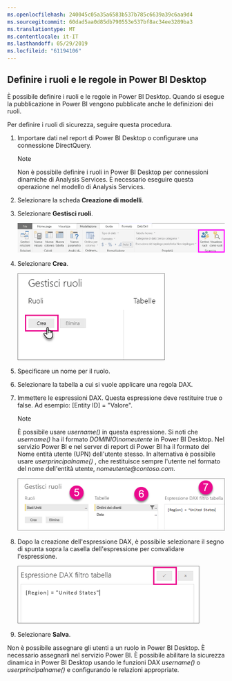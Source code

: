 ```yaml
---
ms.openlocfilehash: 240045c05a35a6583b537b785c6639a39c6aa9d4
ms.sourcegitcommit: 60dad5aa0d85db790553e537bf8ac34ee3289ba3
ms.translationtype: MT
ms.contentlocale: it-IT
ms.lasthandoff: 05/29/2019
ms.locfileid: "61194106"
---
```

## <a name="define-roles-and-rules-in-power-bi-desktop"></a>Definire i ruoli e le regole in Power BI Desktop
È possibile definire i ruoli e le regole in Power BI Desktop. Quando si esegue la pubblicazione in Power BI vengono pubblicate anche le definizioni dei ruoli.

Per definire i ruoli di sicurezza, seguire questa procedura.

1. Importare dati nel report di Power BI Desktop o configurare una connessione DirectQuery.
   
   > [!NOTE]
   > Non è possibile definire i ruoli in Power BI Desktop per connessioni dinamiche di Analysis Services. È necessario eseguire questa operazione nel modello di Analysis Services.
   > 
   > 
1. Selezionare la scheda **Creazione di modelli**.
2. Selezionare **Gestisci ruoli**.
   
   ![](./media/rls-desktop-define-roles/powerbi-desktop-security.png)
4. Selezionare **Crea**.
   
   ![](./media/rls-desktop-define-roles/powerbi-desktop-security-create-role.png)
5. Specificare un nome per il ruolo. 
6. Selezionare la tabella a cui si vuole applicare una regola DAX.
7. Immettere le espressioni DAX. Questa espressione deve restituire true o false. Ad esempio: [Entity ID] = "Valore".
   
   > [!NOTE]
   > È possibile usare *username()* in questa espressione. Si noti che *username()* ha il formato *DOMINIO\nomeutente* in Power BI Desktop. Nel servizio Power BI e nel server di report di Power BI ha il formato del Nome entità utente (UPN) dell'utente stesso. In alternativa è possibile usare *userprincipalname()* , che restituisce sempre l'utente nel formato del nome dell'entità utente, *nomeutente\@contoso.com*.
   > 
   > 
   
   ![](./media/rls-desktop-define-roles/powerbi-desktop-security-create-rule.png)
8. Dopo la creazione dell'espressione DAX, è possibile selezionare il segno di spunta sopra la casella dell'espressione per convalidare l'espressione.
   
   ![](./media/rls-desktop-define-roles/powerbi-desktop-security-validate-dax.png)
9. Selezionare **Salva**.

Non è possibile assegnare gli utenti a un ruolo in Power BI Desktop. È necessario assegnarli nel servizio Power BI. È possibile abilitare la sicurezza dinamica in Power BI Desktop usando le funzioni DAX *username()* o *userprincipalname()* e configurando le relazioni appropriate. 

